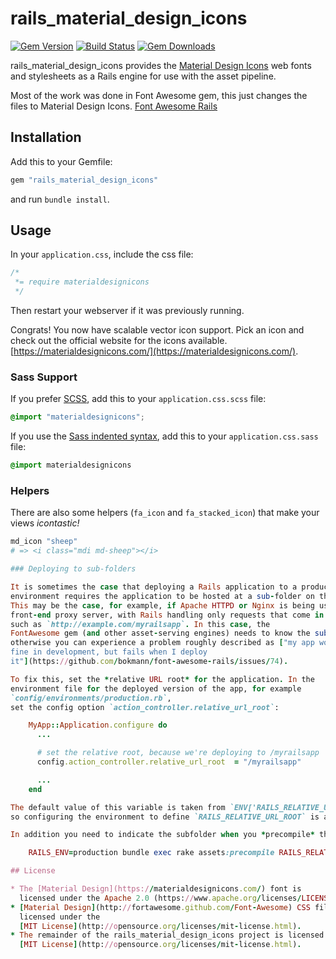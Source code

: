 # rails_material_design_icons

[![Gem Version](http://img.shields.io/gem/v/rails_material_design_icons.svg)](https://rubygems.org/gems/rails_material_design_icons)
[![Build Status](https://github.com/sampokuokkanen/rails_material_design_icons/workflows/CI/badge.svg)](https://github.com/sampokuokkanen/rails_material_design_icons/actions?query=workflow%3ACI)
[![Gem Downloads](https://img.shields.io/gem/dt/rails_material_design_icons.svg)](https://rubygems.org/gems/rails_material_design_icons)

rails_material_design_icons provides the
[Material Design Icons](https://materialdesignicons.com/) web fonts and
stylesheets as a Rails engine for use with the asset pipeline.

Most of the work was done in Font Awesome gem, this just changes the files to Material Design Icons. 
[Font Awesome Rails](https://github.com/bokmann/font-awesome-rails)

## Installation

Add this to your Gemfile:

```ruby
gem "rails_material_design_icons"
```

and run `bundle install`.

## Usage

In your `application.css`, include the css file:

```css
/*
 *= require materialdesignicons
 */
```
Then restart your webserver if it was previously running.

Congrats! You now have scalable vector icon support. Pick an icon and check out the official website for the icons available. 
[https://materialdesignicons.com/](https://materialdesignicons.com/).

### Sass Support

If you prefer [SCSS](http://sass-lang.com/documentation/file.SASS_REFERENCE.html), add this to your
`application.css.scss` file:

```scss
@import "materialdesignicons";
```

If you use the
[Sass indented syntax](http://sass-lang.com/docs/yardoc/file.INDENTED_SYNTAX.html),
add this to your `application.css.sass` file:

```sass
@import materialdesignicons
```

### Helpers

There are also some helpers (`fa_icon` and `fa_stacked_icon`) that make your
views _icontastic!_

```ruby
md_icon "sheep"
# => <i class="mdi md-sheep"></i>

### Deploying to sub-folders

It is sometimes the case that deploying a Rails application to a production
environment requires the application to be hosted at a sub-folder on the server.
This may be the case, for example, if Apache HTTPD or Nginx is being used as a
front-end proxy server, with Rails handling only requests that come in to a sub-folder
such as `http://example.com/myrailsapp`. In this case, the
FontAwesome gem (and other asset-serving engines) needs to know the sub-folder,
otherwise you can experience a problem roughly described as ["my app works
fine in development, but fails when I deploy
it"](https://github.com/bokmann/font-awesome-rails/issues/74).

To fix this, set the *relative URL root* for the application. In the
environment file for the deployed version of the app, for example
`config/environments/production.rb`,
set the config option `action_controller.relative_url_root`:

    MyApp::Application.configure do
      ...

      # set the relative root, because we're deploying to /myrailsapp
      config.action_controller.relative_url_root  = "/myrailsapp"

      ...
    end

The default value of this variable is taken from `ENV['RAILS_RELATIVE_URL_ROOT']`,
so configuring the environment to define `RAILS_RELATIVE_URL_ROOT` is an alternative strategy.

In addition you need to indicate the subfolder when you *precompile* the assets:

    RAILS_ENV=production bundle exec rake assets:precompile RAILS_RELATIVE_URL_ROOT=/myrailsapp

## License

* The [Material Design](https://materialdesignicons.com/) font is
  licensed under the Apache 2.0 (https://www.apache.org/licenses/LICENSE-2.0)
* [Material Design](http://fortawesome.github.com/Font-Awesome) CSS files are
  licensed under the
  [MIT License](http://opensource.org/licenses/mit-license.html).
* The remainder of the rails_material_design_icons project is licensed under the
  [MIT License](http://opensource.org/licenses/mit-license.html).
